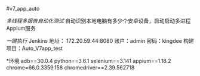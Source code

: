 #v7_app_auto

*多线程多报告自动化测试*
自动识别本地电脑有多少个安卓设备，启动启动多进程Appium服务

*一键执行*
Jenkins 地址：
172.20.59.44:8080
账户：admin
密码：kingdee
构建项目：Auto_V7app_test

*环境
adb==30.0.4
python==3.6.1
selenium==3.141
appium==1.18.2
chrome=66.0.3359.158
chromedriver==2.39.562718